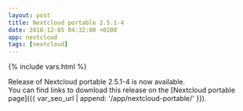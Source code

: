 ```yaml
---
layout: post
title: Nextcloud portable 2.5.1-4
date: 2018-12-05 04:32:00 +0200
app: nextcloud
tags: [nextcloud]
---
```

{% include vars.html %}

Release of Nextcloud portable 2.5.1-4 is now available.<br />
You can find links to download this release on the [Nextcloud portable page]({{ var_seo_url | append: '/app/nextcloud-portable/' }}).